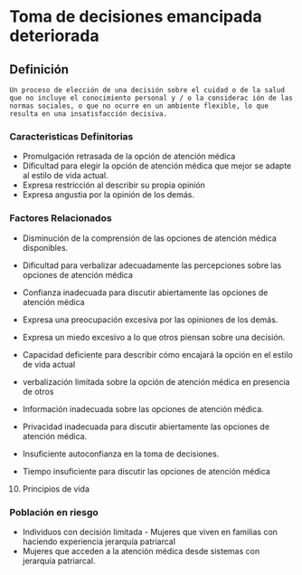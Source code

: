 # Toma de decisiones emancipada deteriorada
## Definición
	Un proceso de elección de una decisión sobre el cuidad o de la salud que no incluye el conocimiento personal y / o la considerac ión de las normas sociales, o que no ocurre en un ambiente flexible, lo que resulta en una insatisfacción decisiva.

### Caracteristicas Definitorias
- Promulgación retrasada de la 
opción de atención médica   
- Dificultad para elegir la opción 
de atención médica que mejor 
se adapte al estilo de vida 
actual.   
- Expresa restricción al describir su 
propia opinión   
- Expresa angustia por la opinión 
de los demás.

### Factores Relacionados
- Disminución de la comprensión de 
las opciones de atención médica 
disponibles.   
- Dificultad para verbalizar 
adecuadamente las 
percepciones sobre las 
opciones de atención médica   
- Confianza inadecuada para 
discutir abiertamente las 
opciones de atención médica    
- Expresa una preocupación 
excesiva por las opiniones de los 
demás.   
- Expresa un miedo excesivo a lo 
que otros piensan sobre una 
decisión.   
- Capacidad deficiente para 
describir cómo encajará la 
opción en el estilo de vida 
actual   
- verbalización limitada sobre la 
opción de atención médica en 
presencia de otros  
 
 
 
- Información inadecuada sobre las 
opciones de atención médica.   
- Privacidad inadecuada para 
discutir abiertamente las 
opciones de atención médica.   
- Insuficiente autoconfianza en la 
toma de decisiones.   
- Tiempo insuficiente para discutir 
las opciones de atención 
médica   
 
 
 
 
 
 
 
 
 
 
 
 
 
 10. Principios de vida

### Población en riesgo
- Individuos con decisión limitada  - Mujeres que viven en familias con  
haciendo experiencia  jerarquía patriarcal   
- Mujeres que acceden a la atención 
médica desde sistemas con 
jerarquía patriarcal.

